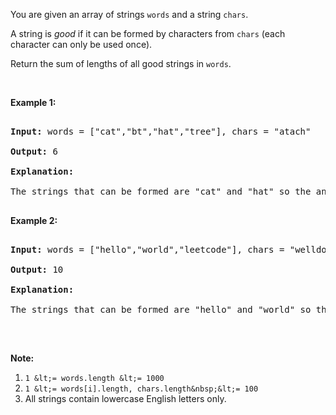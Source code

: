 You are given an array of strings&nbsp;`` words ``&nbsp;and a string&nbsp;`` chars ``.

A string is _good_&nbsp;if&nbsp;it can be formed by&nbsp;characters from `` chars ``&nbsp;(each character&nbsp;can only be used once).

Return the sum of lengths of all good strings in `` words ``.

&nbsp;

__Example 1:__

<pre>
<strong>Input: </strong>words = <span id="example-input-1-1">["cat","bt","hat","tree"]</span>, chars = <span id="example-input-1-2">"atach"</span>
<strong>Output: </strong><span id="example-output-1">6</span>
<strong>Explanation: </strong>
The strings that can be formed are "cat" and "hat" so the answer is 3 + 3 = 6.
</pre>

__Example 2:__

<pre>
<strong>Input: </strong>words = <span id="example-input-2-1">["hello","world","leetcode"]</span>, chars = <span id="example-input-2-2">"welldonehoneyr"</span>
<strong>Output: </strong><span id="example-output-2">10</span>
<strong>Explanation: </strong>
The strings that can be formed are "hello" and "world" so the answer is 5 + 5 = 10.
</pre>

&nbsp;

<span>__Note:__</span>

1.   `` 1 &lt;= words.length &lt;= 1000 ``
2.   `` 1 &lt;= words[i].length, chars.length&nbsp;&lt;= 100 ``
3.   All strings contain lowercase English letters only.